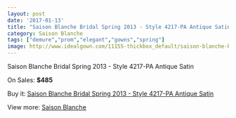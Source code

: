 ```yaml
---
layout: post
date: '2017-01-13'
title: "Saison Blanche Bridal Spring 2013 - Style 4217-PA Antique Satin"
category: Saison Blanche
tags: ["demure","prom","elegant","gowns","spring"]
image: http://www.idealgown.com/11155-thickbox_default/saison-blanche-bridal-spring-2013-style-4217-pa-antique-satin.jpg
---
```

Saison Blanche Bridal Spring 2013 - Style 4217-PA Antique Satin

On Sales: **$485**
<a href="https://www.idealgown.com/en/saison-blanche/4574-saison-blanche-bridal-spring-2013-style-4217-pa-antique-satin.html"><amp-img layout="responsive" width="600" height="600" src="//www.idealgown.com/11155-thickbox_default/saison-blanche-bridal-spring-2013-style-4217-pa-antique-satin.jpg" alt="Saison Blanche Bridal Spring 2013 - Style 4217-PA Antique Satin 0" /></a>
<a href="https://www.idealgown.com/en/saison-blanche/4574-saison-blanche-bridal-spring-2013-style-4217-pa-antique-satin.html"><amp-img layout="responsive" width="600" height="600" src="//www.idealgown.com/11157-thickbox_default/saison-blanche-bridal-spring-2013-style-4217-pa-antique-satin.jpg" alt="Saison Blanche Bridal Spring 2013 - Style 4217-PA Antique Satin 1" /></a>
<a href="https://www.idealgown.com/en/saison-blanche/4574-saison-blanche-bridal-spring-2013-style-4217-pa-antique-satin.html"><amp-img layout="responsive" width="600" height="600" src="//www.idealgown.com/11156-thickbox_default/saison-blanche-bridal-spring-2013-style-4217-pa-antique-satin.jpg" alt="Saison Blanche Bridal Spring 2013 - Style 4217-PA Antique Satin 2" /></a>

Buy it: [Saison Blanche Bridal Spring 2013 - Style 4217-PA Antique Satin](https://www.idealgown.com/en/saison-blanche/4574-saison-blanche-bridal-spring-2013-style-4217-pa-antique-satin.html "Saison Blanche Bridal Spring 2013 - Style 4217-PA Antique Satin")

View more: [Saison Blanche](https://www.idealgown.com/en/55-saison-blanche "Saison Blanche")